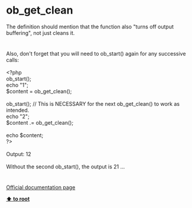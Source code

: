 # ob_get_clean




<div class="phpcode"><span class="html">
The definition should mention that the function also &quot;turns off output buffering&quot;, not just cleans it.</span>
</div>
  

#


<div class="phpcode"><span class="html">
Also, don&apos;t forget that you will need to ob_start() again for any successive calls:
<br>
<br><span class="default">&lt;?php
<br>ob_start</span><span class="keyword">();
<br>echo </span><span class="string">&quot;1&quot;</span><span class="keyword">;
<br></span><span class="default">$content </span><span class="keyword">= </span><span class="default">ob_get_clean</span><span class="keyword">();
<br>
<br></span><span class="default">ob_start</span><span class="keyword">(); </span><span class="comment">// This is NECESSARY for the next ob_get_clean() to work as intended.
<br></span><span class="keyword">echo </span><span class="string">&quot;2&quot;</span><span class="keyword">;
<br></span><span class="default">$content </span><span class="keyword">.= </span><span class="default">ob_get_clean</span><span class="keyword">();
<br>
<br>echo </span><span class="default">$content</span><span class="keyword">;
<br></span><span class="default">?&gt;
<br></span>
<br>Output: 12
<br>
<br>Without the second ob_start(), the output is 21 ...</span>
</div>
  

#

[Official documentation page](https://www.php.net/manual/en/function.ob-get-clean.php)

**[⬆ to root](/)**